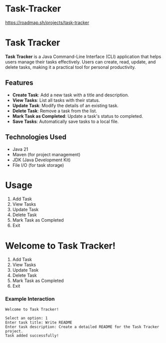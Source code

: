 # Task-Tracker
https://roadmap.sh/projects/task-tracker
# Task Tracker

**Task Tracker** is a Java Command-Line Interface (CLI) application that helps users manage their tasks effectively. Users can create, read, update, and delete tasks, making it a practical tool for personal productivity.

## Features

- **Create Task**: Add a new task with a title and description.
- **View Tasks**: List all tasks with their status.
- **Update Task**: Modify the details of an existing task.
- **Delete Task**: Remove a task from the list.
- **Mark Task as Completed**: Update a task's status to completed.
- **Save Tasks**: Automatically save tasks to a local file.

## Technologies Used

- Java 21
- Maven (for project management)
- JDK (Java Development Kit)
- File I/O (for task storage)

# Usage
1. Add Task
2. View Tasks
3. Update Task
4. Delete Task
5. Mark Task as Completed
6. Exit

# Welcome to Task Tracker!

1. Add Task
2. View Tasks
3. Update Task
4. Delete Task
5. Mark Task as Completed
6. Exit


### Example Interaction

```plaintext
Welcome to Task Tracker!

Select an option: 1
Enter task title: Write README
Enter task description: Create a detailed README for the Task Tracker project.
Task added successfully!


